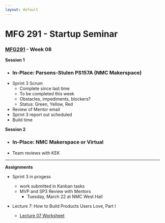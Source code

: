 ```yaml
---
layout: default
---
```


# MFG 291 - Startup Seminar

### [MFG291](../) - Week 08

**Session 1**
- ### In-Place: Parsons-Stulen PS157A (NMC Makerspace)
- Sprint 3 Scrum
    - Complete since last time
    - To be completed this week
    - Obstacles, impediments, blockers?
    - Status: Green, Yellow, Red
- Review of Mentor email
- Sprint 3 report out scheduled
- Build time


**Session 2**
- ### In-Place: NMC Makerspace or Virtual
- Team reviews with KEK

---

**Assignments**
- Sprint 3 in progess
    - work submitted in Kanban tasks
    - MVP and SP3 Review with Mentors
        - Tuesday, March 22 at NMC West Hall

- Lecture 7: How to Build Products Users Love, Part I
    - [Lecture 07 Worksheet](worksheet_Lecture07.docx)
